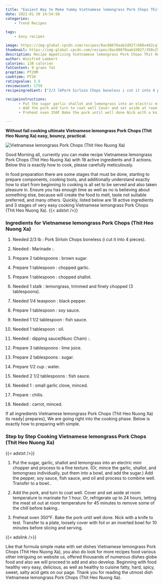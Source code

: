 ```yaml
---
title: "Easiest Way to Make Yummy Vietnamese lemongrass Pork Chops Thit Heo Nuong Xa"
date: 2021-01-30 14:54:58
categories:
    - Trend Recipes
    
tags:
    - Easy recipes

image: https://img-global.cpcdn.com/recipes/0ac88670aab2d92f/680x482cq70/vietnamese-lemongrass-pork-chops-thit-heo-nuong-xa-recipe-main-photo.jpg
thumbnail: https://img-global.cpcdn.com/recipes/0ac88670aab2d92f/350x250cq70/vietnamese-lemongrass-pork-chops-thit-heo-nuong-xa-recipe-main-photo.jpg
description: Recipe Appetizing Vietnamese lemongrass Pork Chops Thit Heo Nuong Xa with 18 ingredients and 3 stages of easy cooking.
author: Winifred Lambert
calories: 138 calories
fatContent: 9 grams fat
preptime: PT29M
cooktime: PT2H
ratingvalue: 3.5
reviewcount: 1759
recipeingredient: ["2/3 lbPork Sirloin Chops boneless i cut it into 4 pieces", "Marinade ", "2 tablespoonsbrown sugar", "1 tablespoonchopped garlic", "1 tablespoonchopped shallot", "1 stalklemongrass trimmed and finely chopped 3 tablespoons", "1/4 teaspoonblack pepper", "1 tablespoonsoy sauce", "1 1/2 tablespoonfish sauce", "1 tablespoonoil", "dipping sauceNuoc Cham ", "3 tablespoonslime juice", "2 tablespoonssugar", "1/2 cupwater", "2 1/2 tablespoonsfish sauce", "1small garlic clove minced", "chilis", "carrot minced"]

recipeinstructions: 
      - Put the sugar garlic shallot and lemongrass into an electric mini chopper and process to a fine texture Or mince the garlic shallot and lemongrass individually put them into a bowl and add the sugar Add the pepper soy sauce fish sauce and oil and process to combine well Transfer to a bowl 
      - Add the pork and turn to coat well Cover and set aside at room temperature to marinate for 1 hour Or refrigerate up to 24 hours letting the meat sit out at room temperature for 45 minutes to remove some of the chill before baking 
      - Preheat oven 350F Bake the pork until well done Nick with a knife to test Transfer to a plate loosely cover with foil or an inverted bowl for 10 minutes before slicing and serving

---
```




**Without fail cooking ultimate Vietnamese lemongrass Pork Chops (Thit Heo Nuong Xa) easy, bouncy, practical**. 


![Vietnamese lemongrass Pork Chops (Thit Heo Nuong Xa)](https://img-global.cpcdn.com/recipes/0ac88670aab2d92f/680x482cq70/vietnamese-lemongrass-pork-chops-thit-heo-nuong-xa-recipe-main-photo.jpg "Vietnamese lemongrass Pork Chops (Thit Heo Nuong Xa)")




Good Morning all, currently you can make recipe Vietnamese lemongrass Pork Chops (Thit Heo Nuong Xa) with 18 active ingredients and 3 actions. Below this is exactly how to cook, please carefully meticulously.

In food preparation there are some stages that must be done, starting to prepare components, cooking tools, and additionally understand exactly how to start from beginning to cooking is all set to be served and also taken pleasure in. Ensure you has enough time as well as no is believing about something else, because will create the food to melt, taste not suitable preferred, and many others. Quickly, listed below are 18 active ingredients and 3 stages of very easy cooking Vietnamese lemongrass Pork Chops (Thit Heo Nuong Xa).
{{< adstxt />}}

### Ingredients for Vietnamese lemongrass Pork Chops (Thit Heo Nuong Xa)


1. Needed 2/3 lb : Pork Sirloin Chops boneless (i cut it into 4 pieces).

1. Needed  : Marinade :.

1. Prepare 2 tablespoons : brown sugar.

1. Prepare 1 tablespoon : chopped garlic.

1. Prepare 1 tablespoon : chopped shallot.

1. Needed 1 stalk : lemongrass, trimmed and finely chopped (3 tablespoons).

1. Needed 1/4 teaspoon : black pepper.

1. Prepare 1 tablespoon : soy sauce.

1. Needed 1 1/2 tablespoon : fish sauce.

1. Needed 1 tablespoon : oil.

1. Needed  : dipping sauce(Nuoc Cham) :.

1. Prepare 3 tablespoons : lime juice.

1. Prepare 2 tablespoons : sugar.

1. Prepare 1/2 cup : water.

1. Needed 2 1/2 tablespoons : fish sauce.

1. Needed 1 : small garlic clove, minced.

1. Prepare  : chilis.

1. Needed  : carrot, minced.



If all ingredients Vietnamese lemongrass Pork Chops (Thit Heo Nuong Xa) its ready| prepares}, We are going right into the cooking phase. Below is exactly how to preparing with simple.

### Step by Step Cooking Vietnamese lemongrass Pork Chops (Thit Heo Nuong Xa)

{{< adstxt />}}


1. Put the sugar, garlic, shallot and lemongrass into an electric mini chopper and process to a fine texture. (Or, mince the garlic, shallot, and lemongrass individually, put them into a bowl, and add the sugar.) Add the pepper, soy sauce, fish sauce, and oil and process to combine well. Transfer to a bowl..



1. Add the pork, and turn to coat well. Cover and set aside at room temperature to marinate for 1 hour. Or, refrigerate up to 24 hours, letting the meat sit out at room temperature for 45 minutes to remove some of the chill before baking..



1. Preheat oven 350°F. Bake the pork until well done. Nick with a knife to test. Transfer to a plate, loosely cover with foil or an inverted bowl for 10 minutes before slicing and serving.





{{< adslink />}}

Like that formula simple make with set dishes Vietnamese lemongrass Pork Chops (Thit Heo Nuong Xa), you also do look for more recipes food various other intriguing on website us, offered thousands of numerous dishes globe food and also we will proceed to add and also develop. Beginning with food healthy very easy, delicious, as well as healthy to cuisine fatty, hard, spicy, sweet, salty acid gets on our page. Thank you for reading the utmost dish Vietnamese lemongrass Pork Chops (Thit Heo Nuong Xa).
